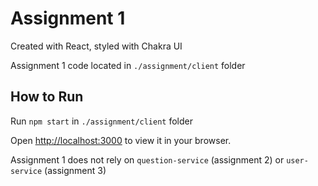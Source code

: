 # Assignment 1

Created with React, styled with Chakra UI

Assignment 1 code located in `./assignment/client` folder

## How to Run

Run `npm start` in `./assignment/client` folder

Open [http://localhost:3000](http://localhost:3000) to view it in your browser.

Assignment 1 does not rely on `question-service` (assignment 2) or `user-service` (assignment 3)
